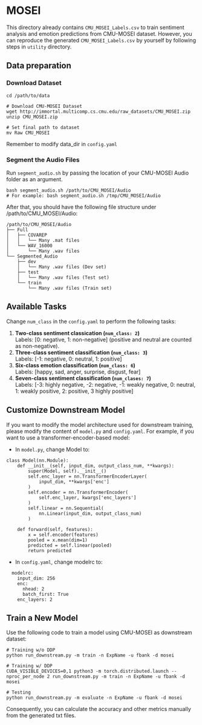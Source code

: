 # MOSEI

This directory already contains `CMU_MOSEI_Labels.csv` to train 
sentiment analysis and emotion predictions from CMU-MOSEI dataset. 
However, you can reproduce the generated `CMU_MOSEI_Labels.csv` by yourself 
by following steps in `utility` directory.


## Data preparation

### Download Dataset

```bash=
cd /path/to/data

# Download CMU-MOSEI Dataset
wget http://immortal.multicomp.cs.cmu.edu/raw_datasets/CMU_MOSEI.zip
unzip CMU_MOSEI.zip 

# Set final path to dataset
mv Raw CMU_MOSEI
```
Remember to modify data_dir in `config.yaml`

### Segment the Audio Files

Run `segment_audio.sh` by passing the location of your CMU-MOSEI Audio folder as an argument.

```bash=
bash segment_audio.sh /path/to/CMU_MOSEI/Audio
# For example: bash segment_audio.sh /tmp/CMU_MOSEI/Audio
```

After that, you should have the following file structure under /path/to/CMU_MOSEI/Audio:

```
/path/to/CMU_MOSEI/Audio
├── Full
│   ├── COVAREP
│   │   └── Many .mat files
│   └── WAV_16000
│       └── Many .wav files
└── Segmented_Audio
    ├── dev
    │   └── Many .wav files (Dev set)
    ├── test
    │   └── Many .wav files (Test set)
    └── train
        └── Many .wav files (Train set)
```

## Available Tasks
Change `num_class` in the `config.yaml` to perform the following tasks:   
1. **Two-class sentiment classication (`num_class: 2`)**  
Labels: [0: negative, 1: non-negative] (positive and neutral are counted as non-negative).  
2. **Three-class sentiment classification (`num_class: 3`)**  
Labels: [-1: negative, 0: neutral, 1: positive]  
3. **Six-class emotion classification (`num_class: 6`)**  
Labels: [happy, sad, anger, surprise, disgust, fear]  
4. **Seven-class sentiment classification (`num_clases: 7`)**  
Labels: [-3: highly negative, -2: negative, -1: weakly negative, 0: neutral, 1: weakly positive, 2: positive, 3 highly positive]

## Customize Downstream Model
If you want to modify the model architecture used for downstream training, please modify the content of `model.py` and `config.yaml`. For example, if you want to use a transformer-encoder-based model:
- In `model.py`, change Model to:
```python=
class Model(nn.Module):
    def __init__(self, input_dim, output_class_num, **kwargs):
        super(Model, self).__init__()
        self.enc_layer = nn.TransformerEncoderLayer(
            input_dim, **kwargs['enc']
        )
        self.encoder = nn.TransformerEncoder(
            self.enc_layer, kwargs['enc_layers']
        )
        self.linear = nn.Sequential(
            nn.Linear(input_dim, output_class_num)
        )

    def forward(self, features):
        x = self.encoder(features)
        pooled = x.mean(dim=1)
        predicted = self.linear(pooled)
        return predicted
```

- In `config.yaml`, change modelrc to:
```python=
  modelrc:
    input_dim: 256
    enc:
      nhead: 2
      batch_first: True
    enc_layers: 2
```

## Train a New Model

Use the following code to train a model using CMU-MOSEI as downstream dataset:
```
# Training w/o DDP
python run_downstream.py -m train -n ExpName -u fbank -d mosei

# Training w/ DDP
CUDA_VISIBLE_DEVICES=0,1 python3 -m torch.distributed.launch --nproc_per_node 2 run_downstream.py -m train -n ExpName -u fbank -d mosei

# Testing
python run_downstream.py -m evaluate -n ExpName -u fbank -d mosei
```
Consequently, you can calculate the accuracy and other metrics manually from the generated txt files.

